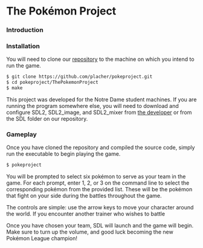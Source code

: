 # The Pokémon Project


### Introduction

### Installation

You will need to clone our [repository](https://github.com/placher/pokeproject) to the machine on which you intend to run the game.

```sh
$ git clone https://github.com/placher/pokeproject.git
$ cd pokeproject/ThePokemonProject
$ make
```

This project was developed for the Notre Dame student machines. If you are running the program somewhere else, you will need to download and configure SDL2, SDL2\_image, and SDL2\_mixer from [the developer](https://www.libsdl.org) or from the SDL folder on our repository.

### Gameplay

Once you have cloned the repository and compiled the source code, simply run the executable to begin playing the game.

```sh
$ pokeproject
```

You will be prompted to select six pokémon to serve as your team in the game. For each prompt, enter 1, 2, or 3 on the command line to select the corresponding pokémon from the provided list. These will be the pokémon that fight on your side during the battles throughout the game.

The controls are simple: use the arrow keys to move your character around the world. If you encounter another trainer who wishes to battle

Once you have chosen your team, SDL will launch and the game will begin. Make sure to turn up the volume, and good luck becoming the new Pokémon League champion!